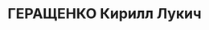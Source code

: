 ---
title: ГЕРАЩЕНКО Кирилл Лукич
description: "1901 р. н., Сумська обл., с. Олександрівка Буринського р-ну, українець,\
  \ член ВКП(б), освіта початкова, Сумська обл., м. Конотоп, голова районної ради\
  \ ТСОАВІАХІМ \n  Арешт 9.11.1937. Військовою колегією Верховного Суду СРСР 22.12.1937\
  \ за ст.ст. 54-1 «а», 54-8, 54-11 КК УСРР засуджений до ВМП. Розстріляний 23.12.1937\
  \ у м. Київ \n  Реабілітований 9.02.1960 Верховним Судом СРСР."
---